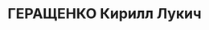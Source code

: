 ---
title: ГЕРАЩЕНКО Кирилл Лукич
description: "1901 р. н., Сумська обл., с. Олександрівка Буринського р-ну, українець,\
  \ член ВКП(б), освіта початкова, Сумська обл., м. Конотоп, голова районної ради\
  \ ТСОАВІАХІМ \n  Арешт 9.11.1937. Військовою колегією Верховного Суду СРСР 22.12.1937\
  \ за ст.ст. 54-1 «а», 54-8, 54-11 КК УСРР засуджений до ВМП. Розстріляний 23.12.1937\
  \ у м. Київ \n  Реабілітований 9.02.1960 Верховним Судом СРСР."
---